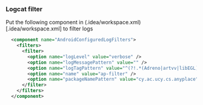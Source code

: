 ### Logcat filter
Put the following component in (.idea/workspace.xml)[.idea/workspace.xml] to filter logs
```xml
  <component name="AndroidConfiguredLogFilters">
    <filters>
      <filter>
        <option name="logLevel" value="verbose" />
        <option name="logMessagePattern" value="" />
        <option name="logTagPattern" value="^(?!.*(Adreno|artvv|libEGL))" />
        <option name="name" value="ap-filter" />
        <option name="packageNamePattern" value="cy.ac.ucy.cs.anyplace" />
      </filter>
    </filters>
  </component>
```
